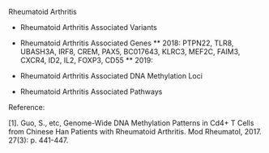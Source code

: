 Rheumatoid Arthritis


* Rheumatoid Arthritis Associated Variants


* Rheumatoid Arthritis Associated Genes
** 2018: PTPN22, TLR8, UBASH3A, IRF8, CREM, PAX5, BC017643, KLRC3, MEF2C, FAIM3, CXCR4, ID2, IL2, FOXP3, CD55
** 2019: 


* Rheumatoid Arthritis Associated DNA Methylation Loci


* Rheumatoid Arthritis Associated Pathways




Reference: 

[1]. Guo, S., etc, Genome-Wide DNA Methylation Patterns in Cd4+ T Cells from Chinese Han Patients with Rheumatoid Arthritis. Mod Rheumatol, 2017. 27(3): p. 441-447.



